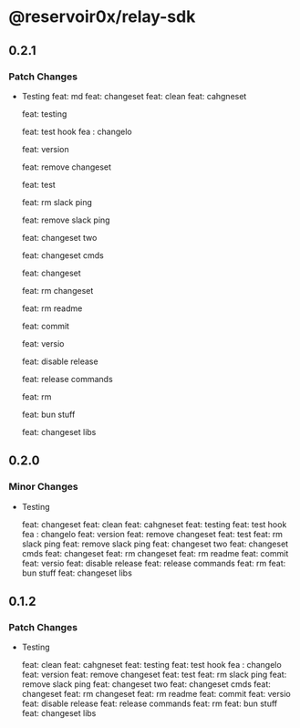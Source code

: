 # @reservoir0x/relay-sdk

## 0.2.1

### Patch Changes

- Testing
  feat: md
  feat: changeset
  feat: clean
  feat: cahgneset

  feat: testing

  feat: test hook
  fea : changelo

  feat: version

  feat: remove changeset

  feat: test

  feat: rm slack ping

  feat: remove slack ping

  feat: changeset two

  feat: changeset cmds

  feat: changeset

  feat: rm changeset

  feat: rm readme

  feat: commit

  feat: versio

  feat: disable release

  feat: release commands

  feat: rm

  feat: bun stuff

  feat: changeset libs

## 0.2.0

### Minor Changes

- Testing

  feat:
  changeset
  feat:
  clean
  feat:
  cahgneset
  feat:
  testing
  feat:
  test
  hook
  fea
  :
  changelo
  feat:
  version
  feat:
  remove
  changeset
  feat:
  test
  feat:
  rm
  slack
  ping
  feat:
  remove
  slack
  ping
  feat:
  changeset
  two
  feat:
  changeset
  cmds
  feat:
  changeset
  feat:
  rm
  changeset
  feat:
  rm
  readme
  feat:
  commit
  feat:
  versio
  feat:
  disable
  release
  feat:
  release
  commands
  feat:
  rm
  feat:
  bun
  stuff
  feat:
  changeset
  libs

## 0.1.2

### Patch Changes

- Testing

  feat: clean
  feat: cahgneset
  feat: testing
  feat: test hook
  fea : changelo
  feat: version
  feat: remove changeset
  feat: test
  feat: rm slack ping
  feat: remove slack ping
  feat: changeset two
  feat: changeset cmds
  feat: changeset
  feat: rm changeset
  feat: rm readme
  feat: commit
  feat: versio
  feat: disable release
  feat: release commands
  feat: rm
  feat: bun stuff
  feat: changeset libs
